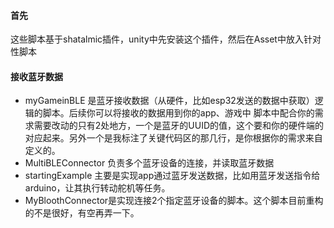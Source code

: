 #### 首先
这些脚本基于shatalmic插件，unity中先安装这个插件，然后在Asset中放入针对性脚本
#### 接收蓝牙数据
- myGameinBLE 是蓝牙接收数据（从硬件，比如esp32发送的数据中获取）逻辑的脚本。后续你可以将接收的数据用到你的app、游戏中
脚本中配合你的需求需要改动的只有2处地方，一个是蓝牙的UUID的值，这个要和你的硬件端的对应起来。另外一个是我标注了关键代码区的那几行，是你根据你的需求来自定义的。
- MultiBLEConnector 负责多个蓝牙设备的连接，并读取蓝牙数据
- startingExample 主要是实现app通过蓝牙发送数据，比如用蓝牙发送指令给arduino，让其执行转动舵机等任务。
- MyBloothConnector是实现连接2个指定蓝牙设备的脚本。这个脚本目前重构的不是很好，有空再弄一下。

